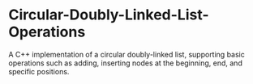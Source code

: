 # Circular-Doubly-Linked-List-Operations
A C++ implementation of a circular doubly-linked list, supporting basic operations such as adding, inserting nodes at the beginning, end, and specific positions.
